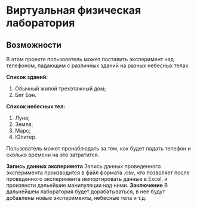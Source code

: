 # Виртуальная физическая лаборатория
## Возможности
В этом проекте пользователь может поставить эксперимент над телефоном, падающим с различных зданий на разных небесных телах.

**Список зданий:**
1. Обычный жилой трехэтажный дом;
2. Биг Бэн.

**Список небесных тел:**
1. Луна;
2. Земля;
3. Марс;
4. Юпитер.

Пользователь может пронаблюдать за тем, как будет падать телефон и сколько времени на это затратится.

**Запись данных эксперимета**
Запись данных проведенного эксперимента производится в файл формата .csv, что позволяет после проведенного эксперимента импортировать данные в Excel, и произвести дальейшие манипуляции над ними.
**Заключение**
В дальнейшем лаборатория будет дорабатываться, в нее будут добавлены новые эксперименты, небесные тела и т.д.

